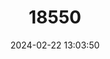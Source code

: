 ---
title: "18550"
category: "Pseudomys fumeus"
draft: false
date: 2024-02-22 13:03:50
languages:
  French: ["Fausse Souris Fuligineuse"]
  Spanish; Castilian: ["Raton Bastardo Fumoso"]
  English: ["Smoky Mouse"]
---